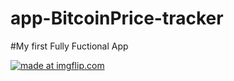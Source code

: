 # app-BitcoinPrice-tracker

#My first Fully Fuctional App

<a href="https://imgflip.com/gif/23xjw2"><img src="https://i.imgflip.com/23xjw2.gif" title="made at imgflip.com"/></a>
